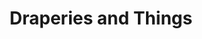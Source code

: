 ---
title: "Draperies and Things"
url: /klamath-falls/draperies-and-things/
shop: Raumausstattung
---